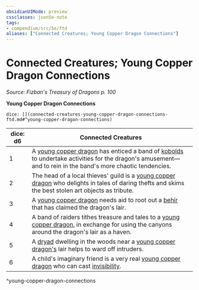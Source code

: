 ```yaml
---
obsidianUIMode: preview
cssclasses: json5e-note
tags:
- compendium/src/5e/ftd
aliases: ["Connected Creatures; Young Copper Dragon Connections"]
---
```

# Connected Creatures; Young Copper Dragon Connections
*Source: Fizban's Treasury of Dragons p. 100* 

**Young Copper Dragon Connections**

`dice: [](connected-creatures-young-copper-dragon-connections-ftd.md#^young-copper-dragon-connections)`

| dice: d6 | Connected Creatures |
|----------|---------------------|
| 1 | A [young copper dragon](/Systems/5e/bestiary/dragon/young-copper-dragon.md) has enticed a band of [kobolds](/Systems/5e/bestiary/humanoid/kobold.md) to undertake activities for the dragon's amusement—and to rein in the band's more chaotic tendencies. |
| 2 | The head of a local thieves' guild is a [young copper dragon](/Systems/5e/bestiary/dragon/young-copper-dragon.md) who delights in tales of daring thefts and skims the best stolen art objects as tribute. |
| 3 | A [young copper dragon](/Systems/5e/bestiary/dragon/young-copper-dragon.md) needs aid to root out a [behir](/Systems/5e/bestiary/monstrosity/behir.md) that has claimed the dragon's lair. |
| 4 | A band of raiders tithes treasure and tales to a [young copper dragon](/Systems/5e/bestiary/dragon/young-copper-dragon.md), in exchange for using the canyons around the dragon's lair as a haven. |
| 5 | A [dryad](/Systems/5e/bestiary/fey/dryad.md) dwelling in the woods near a [young copper dragon's](/Systems/5e/bestiary/dragon/young-copper-dragon.md) lair helps to ward off intruders. |
| 6 | A child's imaginary friend is a very real [young copper dragon](/Systems/5e/bestiary/dragon/young-copper-dragon.md) who can cast [invisibility](/Systems/5e/spells/invisibility.md). |
^young-copper-dragon-connections